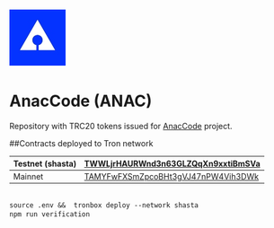 # ![drawing](https://github.com/anaccode/anac-token/raw/master/logo/photo_2022-12-20%2021.03.35.jpg)
# AnacCode (ANAC)

Repository with TRC20 tokens issued for  [AnacCode]( https://anaccode.com ) project. 

##Contracts deployed to Tron network 

| Testnet (shasta) | [TWWLjrHAURWnd3n63GLZQqXn9xxtiBmSVa](https://shasta.tronscan.org/#/contract/TWWLjrHAURWnd3n63GLZQqXn9xxtiBmSVa) |
|------------------|-----------------------------------------------------------------------------------------------------------------|
| Mainnet          | [TAMYFwFXSmZpcoBHt3gVJ47nPW4Vih3DWk](https://tronscan.org/#/contract/TAMYFwFXSmZpcoBHt3gVJ47nPW4Vih3DWk)        |



```shell

source .env &&  tronbox deploy --network shasta 
npm run verification

```
